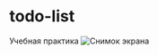 # todo-list
Учебная практика
![Снимок экрана](https://user-images.githubusercontent.com/58114563/154950202-6d6b3b66-1b04-4688-868d-6564380fa62e.png)
